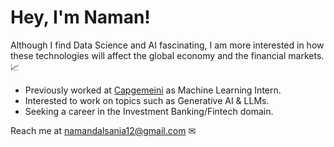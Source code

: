 # Hey, I'm Naman!

<p> Although I find Data Science and AI fascinating, I am more interested in how these technologies will affect the global economy and the financial markets. 📈</p>

- Previously worked at [Capgemeini](https://www.linkedin.com/company/capgemini/?originalSubdomain=in) as Machine Learning Intern.
- Interested to work on topics such as Generative AI & LLMs.
- Seeking a career in the Investment Banking/Fintech domain.

Reach me at namandalsania12@gmail.com ✉ 
